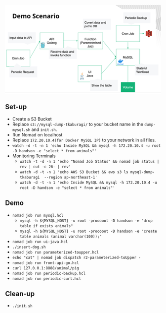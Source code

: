 ![](demo-diagram.png )


## Set-up

* Create a S3 Bucket
* Replace `s3://mysql-dump-tkaburagi/` to your bucket name in the `dump-mysql.sh` and `init.sh`.
* Run Nomad on localhost
* Replace `172.20.10.4(for Docker MySQL IP)` to your network in all files.
* `watch -d -t -n 1 'echo Inside MySQL && mysql -h 172.20.10.4 -u root -D handson -e "select * from animals"'`
* Monitoring Terminals
    * `watch -t -d -n 1 'echo "Nomad Job Status" && nomad job status | rev | cut -c 26- | rev'`
    * `watch -d -t -n 1 'echo AWS S3 Bucket && aws s3 ls mysql-dump-tkaburagi  --region ap-northeast-1'`
    * `watch -d -t -n 1 'echo Inside MySQL && mysql -h 172.20.10.4 -u root -D handson -e "select * from animals"'`

## Demo
* `nomad job run mysql.hcl`
    * `mysql -h ${MYSQL_HOST} -u root -prooooot -D handson -e "drop table if exists animals"`
    * `mysql -h ${MYSQL_HOST} -u root -prooooot -D handson -e "create table animals (animal varchar(100));"`
* `nomad job run ui-java.hcl`
* `./insert-dog.sh`
* `nomad job run parameterized-toupper.hcl`
* `echo "cat" | nomad job dispatch r2-parameterized-toUpper -`
* `nomad job run front-api-go.hcl`
* `curl 127.0.0.1:8888/animal/pig`
* `nomad job run periodic-backup.hcl`
* `nomad job run periodic-curl.hcl`

## Clean-up
* `./init.sh`
